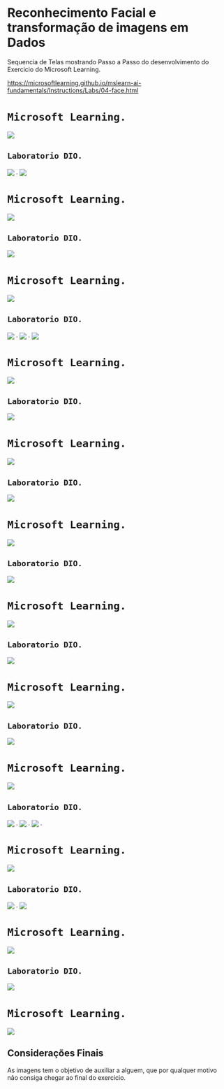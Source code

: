 <h1>
       <span> Reconhecimento Facial e transformação de imagens em Dados</span>
</h1>

Sequencia de Telas mostrando Passo a Passo do desenvolvimento do Exercicio do Microsoft Learning.

https://microsoftlearning.github.io/mslearn-ai-fundamentals/Instructions/Labs/04-face.html

##

# `Microsoft Learning.`

<img align="center" src="./imgs/Azure1.png" width=""/>

## `Laboratorio DIO.`

<img align="center" src="./imgs/Imagem01.jpg" width=""/>
.
<img align="center" src="./imgs/Imagem02.jpg" width=""/>

##

# `Microsoft Learning.`

<img align="center" src="./imgs/Azure2.png" width=""/>

## `Laboratorio DIO.`

<img align="center" src="./imgs/Imagem03.jpg" width=""/>

##

# `Microsoft Learning.`

<img align="center" src="./imgs/Azure3.png" width=""/>

## `Laboratorio DIO.`

<img align="center" src="./imgs/Imagem04.jpg" width=""/>
.
<img align="center" src="./imgs/Imagem05.jpg" width=""/>
. 
<img align="center" src="./imgs/Imagem06.jpg" width=""/>

##

# `Microsoft Learning.`

<img align="center" src="./imgs/Azure4.png" width=""/>

## `Laboratorio DIO.`

<img align="center" src="./imgs/Imagem08.jpg" width=""/>

##

# `Microsoft Learning.`

<img align="center" src="./imgs/Azure5.png" width=""/>

## `Laboratorio DIO.`

<img align="center" src="./imgs/Imagem10.jpg" width=""/>

##

# `Microsoft Learning.`

<img align="center" src="./imgs/Azure6.png" width=""/>

## `Laboratorio DIO.`

<img align="center" src="./imgs/Imagem09.jpg" width=""/>

##

# `Microsoft Learning.`

<img align="center" src="./imgs/Azure7.png" width=""/>

## `Laboratorio DIO.`

<img align="center" src="./imgs/Imagem11.jpg" width=""/>

##

# `Microsoft Learning.`

<img align="center" src="./imgs/Azure8.png" width=""/>

## `Laboratorio DIO.`

<img align="center" src="./imgs/Imagem12.jpg" width=""/>

##

# `Microsoft Learning.`

<img align="center" src="./imgs/Azure9.png" width=""/>

## `Laboratorio DIO.`

<img align="center" src="./imgs/Imagem14.jpg" width=""/>
.
<img align="center" src="./imgs/Imagem15.jpg" width=""/>
.
<img align="center" src="./imgs/Imagem16.jpg" width=""/>
.

##

# `Microsoft Learning.`

<img align="center" src="./imgs/Azure10.png" width=""/>

## `Laboratorio DIO.`

<img align="center" src="./imgs/Imagem17.jpg" width=""/>
.
<img align="center" src="./imgs/Imagem18.jpg" width=""/>

##

# `Microsoft Learning.`

<img align="center" src="./imgs/Azure11.png" width=""/>

## `Laboratorio DIO.`

<img align="center" src="./imgs/Imagem19.jpg" width=""/>

##

# `Microsoft Learning.`

<img align="center" src="./imgs/Azure12.png" width=""/>

## Considerações Finais

As imagens tem o objetivo de auxiliar a alguem, que por qualquer motivo não consiga chegar ao final do exercicio.
